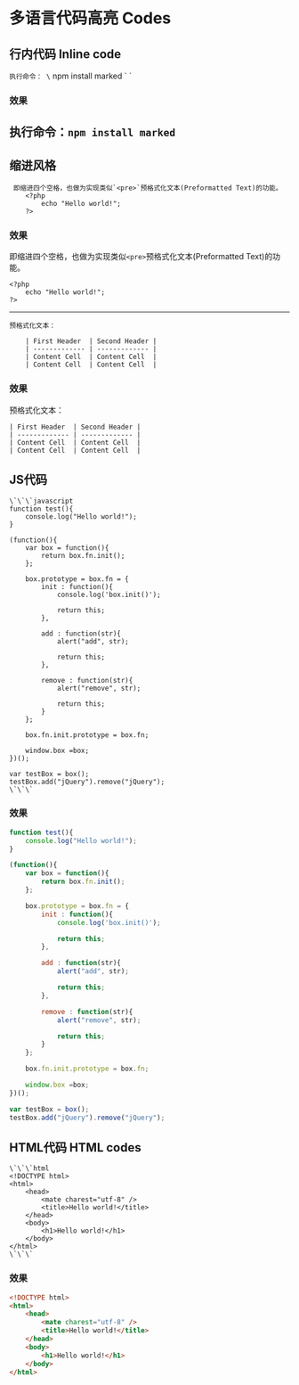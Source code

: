 # 多语言代码高亮 Codes

## 行内代码 Inline code

`执行命令： \` npm install marked \` `  

### 效果  
执行命令：`npm install marked`
---  

## 缩进风格
```
 即缩进四个空格，也做为实现类似`<pre>`预格式化文本(Preformatted Text)的功能。
    <?php
        echo "Hello world!";
    ?>
```
### 效果  
即缩进四个空格，也做为实现类似`<pre>`预格式化文本(Preformatted Text)的功能。

    <?php
        echo "Hello world!";
    ?>
---  
```
预格式化文本：

    | First Header  | Second Header |
    | ------------- | ------------- |
    | Content Cell  | Content Cell  |
    | Content Cell  | Content Cell  |

```
### 效果  
预格式化文本：

    | First Header  | Second Header |
    | ------------- | ------------- |
    | Content Cell  | Content Cell  |
    | Content Cell  | Content Cell  |

## JS代码　
```
\`\`\`javascript
function test(){
	console.log("Hello world!");
}

(function(){
    var box = function(){
        return box.fn.init();
    };

    box.prototype = box.fn = {
        init : function(){
            console.log('box.init()');

			return this;
        },

		add : function(str){
			alert("add", str);

			return this;
		},

		remove : function(str){
			alert("remove", str);

			return this;
		}
    };

    box.fn.init.prototype = box.fn;

    window.box =box;
})();

var testBox = box();
testBox.add("jQuery").remove("jQuery");
\`\`\`

```  

### 效果  
```javascript
function test(){
	console.log("Hello world!");
}

(function(){
    var box = function(){
        return box.fn.init();
    };

    box.prototype = box.fn = {
        init : function(){
            console.log('box.init()');

			return this;
        },

		add : function(str){
			alert("add", str);

			return this;
		},

		remove : function(str){
			alert("remove", str);

			return this;
		}
    };

    box.fn.init.prototype = box.fn;

    window.box =box;
})();

var testBox = box();
testBox.add("jQuery").remove("jQuery");
```

## HTML代码 HTML codes  
```
\`\`\`html
<!DOCTYPE html>
<html>
    <head>
        <mate charest="utf-8" />
        <title>Hello world!</title>
    </head>
    <body>
        <h1>Hello world!</h1>
    </body>
</html>
\`\`\`

```
### 效果  

```html
<!DOCTYPE html>
<html>
    <head>
        <mate charest="utf-8" />
        <title>Hello world!</title>
    </head>
    <body>
        <h1>Hello world!</h1>
    </body>
</html>
```

